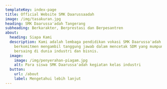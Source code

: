 ```yaml
---
templateKey: index-page
title: Official Website SMK Daarussaadah
image: /img/tasakuran.jpg
heading: SMK Daarussa'adah Tangerang
subheading: Berkarakter, Berprestasi dan Berpesantren
about:
  heading: Siapa Kami
  description: Kami adalah lembaga pendidikan vokasi SMK Daarussa'adah yang
    berkomitmen mengambil tanggung jawab dalam mencetak SDM yang mumpuni dapat
    bersaing di dunia industri dan bisnis.
  image:
    image: /img/penyerahan-piagam.jpg
    alt: Para siswa SMK Daarussa'adah kegiatan kelas industri
  button:
    url: /about
    label: Mengetahui lebih lanjut
---
```

